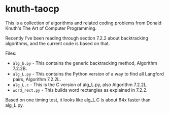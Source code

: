 # knuth-taocp

This is a collection of algorithms and related coding problems from Donald
Knuth's The Art of Computer Programming.

Recently I've been reading through section 7.2.2 about backtracking algorithms,
and the current code is based on that.

Files:
* `alg_b.py` - This contains the generic backtracking method, Algorithm 7.2.2B.
* `alg_L.py` - This contains the Python version of a way to find all Langford
  pairs, Algorithm 7.2.2L.
* `alg_L.c` - This is the C version of alg_L.py, also Algorithm 7.2.2L.
* `word_rect.py` - This builds word rectangles as explained in 7.2.2.

Based on one timing test, it looks like alg_L.C is about 64x faster than
alg_L.py.
